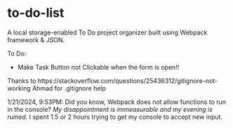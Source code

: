 # to-do-list
A local storage-enabled To Do project organizer built using Webpack framework &amp; JSON.

<p>To Do:</p>
<ul>
<li>Make Task Button not Clickable when the form is open!!</li>
</ul>

<p>Thanks to https://stackoverflow.com/questions/25436312/gitignore-not-working Ahmad for .gitignore help
<p>1/21/2024, 9:53PM: Did you know, Webpack does not allow functions to run in the console? <em>My disappointment is immeasurable and my evening is ruined.</em> I spent 1.5 or 2 hours trying to get my console to accept new input.</p>